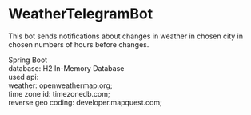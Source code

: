 # WeatherTelegramBot
This bot sends notifications about changes in weather in chosen city in chosen numbers of hours before changes.

Spring Boot\
database: H2 In-Memory Database\
used api:\
weather: openweathermap.org;\
time zone id: timezonedb.com;\
reverse geo coding: developer.mapquest.com;
